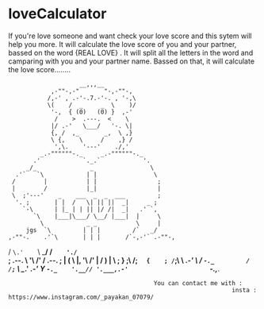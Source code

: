 # loveCalculator
If you're love someone and want check your love score and this sytem will help you more. It will calculate the love score of you and your partner, bassed on the word {REAL LOVE} . It will split all the letters in the word and camparing with you and your partner name. Bassed on that, it will calculate the love score........ 



                        __,,,__
                ,-""-,-"       "-,-""-,
               /,-' , .-'-.7.-'-. , '-,\
               \(    /  _     _  \    )/
                '-,  { (0)   (0) }  ,-'
                 /    >  .---.  <    \
                |/ .-'   \___/   '-. \|
                {, /  ,_       _,  \ ,}
                \ {,    \     /    ,} /
                 ',\.    '---'    ./,'
             _.-""""""-._     _.-""""""-._
           .'            `._.`            '.
         _/_               _                \
      .'`   `\            | |                \
     /        |           | |                 ;
     |        /           |_|                 |
     \  ;'---'    _    ___  _  _  ___         ;
      '. ;       | |  /   \| || ||  _|     _ ;
        `-\      | |_ | | || |/ /|  _|   .' `,
           `\    |___|\___/ \__/ |___|  |     \
             \            _ _           \     |
         jgs  `\         | | |         /`   _/
    ,-""-.    .'`\       | | |       /`-,-'` .-""-,
   /      `\.'    `\     \___/     /`    './`      \
  ;  .--.   \       '\           /'       /   .--.  ;
  | (    \   |,       '\       /'        |   /    ) |
   \ ;    }             ;\   /;         `   {    ; /
    `;\   \         _.-'  \ /  `-._         /   /;`
      \ \__.'   _.-'       Y       `-._    '.__//
       '.___,.-'                       `-.,___.



                                             You can contact me with :
                                                                   insta : https://www.instagram.com/_payakan_07079/
